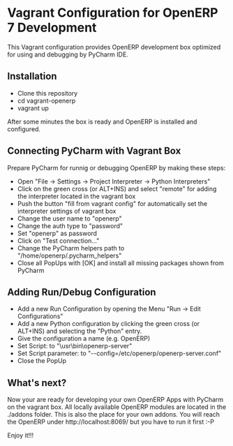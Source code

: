 Vagrant Configuration for OpenERP 7 Development
===============================================

This Vagrant configuration provides OpenERP development box optimized for using and debugging by PyCharm IDE.

Installation
------------

- Clone this repository
- cd vagrant-openerp
- vagrant up

After some minutes the box is ready and OpenERP is installed and configured.

Connecting PyCharm with Vagrant Box
-----------------------------------
Prepare PyCharm for runnig or debugging OpenERP by making these steps:
- Open "File -> Settings -> Project Interpreter -> Python Interpreters"
- Click on the green cross (or ALT+INS) and select "remote" for adding the interpreter located in the vagrant box
- Push the button "fill from vagrant config" for automatically set the interpreter settings of vagrant box
- Change the user name to "openerp"
- Change the auth type to "password"
- Set "openerp" as password
- Click on "Test connection..."
- Change the PyCharm helpers path to "/home/openerp/.pycharm_helpers"
- Close all PopUps with [OK] and install all missing packages shown from PyCharm

Adding Run/Debug Configuration
------------------------------
- Add a new Run Configuration by opening the Menu "Run -> Edit Configurations"
- Add a new Python configuration by clicking the green cross (or ALT+INS) and selecting the "Python" entry.
- Give the configuration a name (e.g. OpenERP)
- Set Script: to "\usr\bin\openerp-server"
- Set Script parameter: to "--config=/etc/openerp/openerp-server.conf"
- Close the PopUp

What's next?
------------
Now your are ready for developing your own OpenERP Apps with PyCharm on the vagrant box.
All locally available OpenERP modules are located in the ./addons folder. This is also the place for your own addons.
You will reach the OpenERP under http://localhost:8069/ but you have to run it first :-P

Enjoy it!!!



